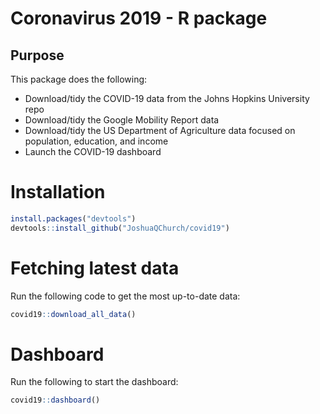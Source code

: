 # Coronavirus 2019 - R package 

## Purpose
This package does the following: 
* Download/tidy the COVID-19 data from the Johns Hopkins University repo
* Download/tidy the Google Mobility Report data
* Download/tidy the US Department of Agriculture data focused on population, education, and income
* Launch the COVID-19 dashboard

# Installation 

```r
install.packages("devtools")
devtools::install_github("JoshuaQChurch/covid19")
```

# Fetching latest data

Run the following code to get the most up-to-date data:
```r
covid19::download_all_data()
```

# Dashboard

Run the following to start the dashboard:
```r
covid19::dashboard()
```

